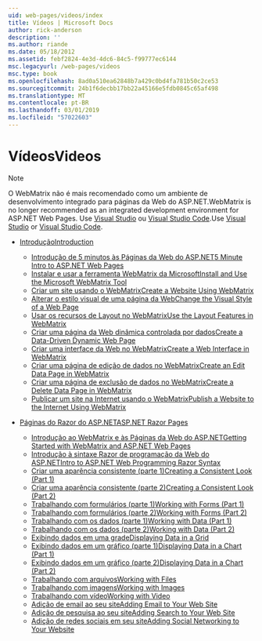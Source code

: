 ```yaml
---
uid: web-pages/videos/index
title: Vídeos | Microsoft Docs
author: rick-anderson
description: ''
ms.author: riande
ms.date: 05/18/2012
ms.assetid: febf2824-4e3d-4dc6-84c5-f99777ec6144
msc.legacyurl: /web-pages/videos
msc.type: book
ms.openlocfilehash: 8ad0a510ea62848b7a429c0bd4fa781b50c2ce53
ms.sourcegitcommit: 24b1f6decbb17bb22a45166e5fdb0845c65af498
ms.translationtype: MT
ms.contentlocale: pt-BR
ms.lasthandoff: 03/01/2019
ms.locfileid: "57022603"
---
```

<a name="videos"></a><span data-ttu-id="1af7e-102">Vídeos</span><span class="sxs-lookup"><span data-stu-id="1af7e-102">Videos</span></span>
====================

> [!NOTE] 
> <span data-ttu-id="1af7e-103">O WebMatrix não é mais recomendado como um ambiente de desenvolvimento integrado para páginas da Web do ASP.NET.</span><span class="sxs-lookup"><span data-stu-id="1af7e-103">WebMatrix is no longer recommended as an integrated development environment for ASP.NET Web Pages.</span></span> <span data-ttu-id="1af7e-104">Use [Visual Studio](xref:aspnet/web-pages/overview/getting-started/program-asp-net-web-pages-in-visual-studio) ou [Visual Studio Code](https://code.visualstudio.com/).</span><span class="sxs-lookup"><span data-stu-id="1af7e-104">Use [Visual Studio](xref:aspnet/web-pages/overview/getting-started/program-asp-net-web-pages-in-visual-studio) or [Visual Studio Code](https://code.visualstudio.com/).</span></span>

- [<span data-ttu-id="1af7e-105">Introdução</span><span class="sxs-lookup"><span data-stu-id="1af7e-105">Introduction</span></span>](introduction/index.md)

    - [<span data-ttu-id="1af7e-106">Introdução de 5 minutos às Páginas da Web do ASP.NET</span><span class="sxs-lookup"><span data-stu-id="1af7e-106">5 Minute Intro to ASP.NET Web Pages</span></span>](introduction/5-minute-introduction-to-aspnet-web-pages.md)
    - [<span data-ttu-id="1af7e-107">Instalar e usar a ferramenta WebMatrix da Microsoft</span><span class="sxs-lookup"><span data-stu-id="1af7e-107">Install and Use the Microsoft WebMatrix Tool</span></span>](introduction/install-and-use-the-microsoft-webmatrix-tool.md)
    - [<span data-ttu-id="1af7e-108">Criar um site usando o WebMatrix</span><span class="sxs-lookup"><span data-stu-id="1af7e-108">Create a Website Using WebMatrix</span></span>](introduction/create-a-website-using-webmatrix.md)
    - [<span data-ttu-id="1af7e-109">Alterar o estilo visual de uma página da Web</span><span class="sxs-lookup"><span data-stu-id="1af7e-109">Change the Visual Style of a Web Page</span></span>](introduction/change-the-visual-style-of-a-web-page.md)
    - [<span data-ttu-id="1af7e-110">Usar os recursos de Layout no WebMatrix</span><span class="sxs-lookup"><span data-stu-id="1af7e-110">Use the Layout Features in WebMatrix</span></span>](introduction/use-the-layout-features-in-webmatrix.md)
    - [<span data-ttu-id="1af7e-111">Criar uma página da Web dinâmica controlada por dados</span><span class="sxs-lookup"><span data-stu-id="1af7e-111">Create a Data-Driven Dynamic Web Page</span></span>](introduction/create-a-data-driven-dynamic-web-page.md)
    - [<span data-ttu-id="1af7e-112">Criar uma interface da Web no WebMatrix</span><span class="sxs-lookup"><span data-stu-id="1af7e-112">Create a Web Interface in WebMatrix</span></span>](introduction/create-a-web-interface-in-webmatrix.md)
    - [<span data-ttu-id="1af7e-113">Criar uma página de edição de dados no WebMatrix</span><span class="sxs-lookup"><span data-stu-id="1af7e-113">Create an Edit Data Page in WebMatrix</span></span>](introduction/create-an-edit-data-page-in-webmatrix.md)
    - [<span data-ttu-id="1af7e-114">Criar uma página de exclusão de dados no WebMatrix</span><span class="sxs-lookup"><span data-stu-id="1af7e-114">Create a Delete Data Page in WebMatrix</span></span>](introduction/create-a-delete-data-page-in-webmatrix.md)
    - [<span data-ttu-id="1af7e-115">Publicar um site na Internet usando o WebMatrix</span><span class="sxs-lookup"><span data-stu-id="1af7e-115">Publish a Website to the Internet Using WebMatrix</span></span>](introduction/publish-a-website-to-the-internet-using-webmatrix.md)
- [<span data-ttu-id="1af7e-116">Páginas do Razor do ASP.NET</span><span class="sxs-lookup"><span data-stu-id="1af7e-116">ASP.NET Razor Pages</span></span>](aspnet-razor-pages/index.md)

    - [<span data-ttu-id="1af7e-117">Introdução ao WebMatrix e às Páginas da Web do ASP.NET</span><span class="sxs-lookup"><span data-stu-id="1af7e-117">Getting Started with WebMatrix and ASP.NET Web Pages</span></span>](aspnet-razor-pages/getting-started-with-webmatrix-and-aspnet-web-pages.md)
    - [<span data-ttu-id="1af7e-118">Introdução à sintaxe Razor de programação da Web do ASP.NET</span><span class="sxs-lookup"><span data-stu-id="1af7e-118">Intro to ASP.NET Web Programming Razor Syntax</span></span>](aspnet-razor-pages/introduction-to-aspnet-web-programming-using-the-razor-syntax.md)
    - [<span data-ttu-id="1af7e-119">Criar uma aparência consistente (parte 1)</span><span class="sxs-lookup"><span data-stu-id="1af7e-119">Creating a Consistent Look (Part 1)</span></span>](aspnet-razor-pages/creating-a-consistent-look-part-1.md)
    - [<span data-ttu-id="1af7e-120">Criar uma aparência consistente (parte 2)</span><span class="sxs-lookup"><span data-stu-id="1af7e-120">Creating a Consistent Look (Part 2)</span></span>](aspnet-razor-pages/creating-a-consistent-look-part-2.md)
    - [<span data-ttu-id="1af7e-121">Trabalhando com formulários (parte 1)</span><span class="sxs-lookup"><span data-stu-id="1af7e-121">Working with Forms (Part 1)</span></span>](aspnet-razor-pages/working-with-forms-part-1.md)
    - [<span data-ttu-id="1af7e-122">Trabalhando com formulários (parte 2)</span><span class="sxs-lookup"><span data-stu-id="1af7e-122">Working with Forms (Part 2)</span></span>](aspnet-razor-pages/working-with-forms-part-2.md)
    - [<span data-ttu-id="1af7e-123">Trabalhando com os dados (parte 1)</span><span class="sxs-lookup"><span data-stu-id="1af7e-123">Working with Data (Part 1)</span></span>](aspnet-razor-pages/working-with-data-part-1.md)
    - [<span data-ttu-id="1af7e-124">Trabalhando com os dados (parte 2)</span><span class="sxs-lookup"><span data-stu-id="1af7e-124">Working with Data (Part 2)</span></span>](aspnet-razor-pages/working-with-data-part-2.md)
    - [<span data-ttu-id="1af7e-125">Exibindo dados em uma grade</span><span class="sxs-lookup"><span data-stu-id="1af7e-125">Displaying Data in a Grid</span></span>](aspnet-razor-pages/displaying-data-in-a-grid.md)
    - [<span data-ttu-id="1af7e-126">Exibindo dados em um gráfico (parte 1)</span><span class="sxs-lookup"><span data-stu-id="1af7e-126">Displaying Data in a Chart (Part 1)</span></span>](aspnet-razor-pages/displaying-data-in-a-chart-part-1.md)
    - [<span data-ttu-id="1af7e-127">Exibindo dados em um gráfico (parte 2)</span><span class="sxs-lookup"><span data-stu-id="1af7e-127">Displaying Data in a Chart (Part 2)</span></span>](aspnet-razor-pages/displaying-data-in-a-chart-part-2.md)
    - [<span data-ttu-id="1af7e-128">Trabalhando com arquivos</span><span class="sxs-lookup"><span data-stu-id="1af7e-128">Working with Files</span></span>](aspnet-razor-pages/working-with-files.md)
    - [<span data-ttu-id="1af7e-129">Trabalhando com imagens</span><span class="sxs-lookup"><span data-stu-id="1af7e-129">Working with Images</span></span>](aspnet-razor-pages/working-with-images.md)
    - [<span data-ttu-id="1af7e-130">Trabalhando com vídeo</span><span class="sxs-lookup"><span data-stu-id="1af7e-130">Working with Video</span></span>](aspnet-razor-pages/working-with-video.md)
    - [<span data-ttu-id="1af7e-131">Adição de email ao seu site</span><span class="sxs-lookup"><span data-stu-id="1af7e-131">Adding Email to Your Web Site</span></span>](aspnet-razor-pages/adding-email-to-your-web-site.md)
    - [<span data-ttu-id="1af7e-132">Adição de pesquisa ao seu site</span><span class="sxs-lookup"><span data-stu-id="1af7e-132">Adding Search to Your Web Site</span></span>](aspnet-razor-pages/adding-search-to-your-web-site.md)
    - [<span data-ttu-id="1af7e-133">Adição de redes sociais em seu site</span><span class="sxs-lookup"><span data-stu-id="1af7e-133">Adding Social Networking to Your Website</span></span>](aspnet-razor-pages/adding-social-networking-to-your-website.md)
